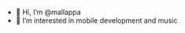 - 👋 Hi, I’m @mallappa
- 👀 I’m interested in mobile development and music

<!---
mallappa/mallappa is a ✨ special ✨ repository because its `README.md` (this file) appears on your GitHub profile.
You can click the Preview link to take a look at your changes.
--->
